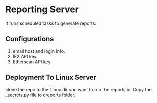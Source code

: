 # Reporting Server
It runs scheduled tasks to generate reports.

## Configurations
1. email host and login info.
2. IEX API key.
3. Etherscan API key.

## Deployment To Linux Server
clone the repo to the Linux dir you want to run the reports in.  Copy the \_secrets.py file to creports folder.

 

